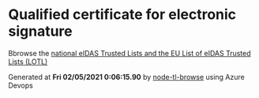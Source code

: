 # Qualified certificate for electronic signature 
 Bbrowse the [national eIDAS Trusted Lists and the EU List of eIDAS Trusted Lists (LOTL)](https://webgate.ec.europa.eu/tl-browser/#/) 
 
 
Generated at **Fri 02/05/2021  0:06:15.90** by [node-tl-browse](https://github.com/ymedlop/node-tl-browser) using Azure Devops 
